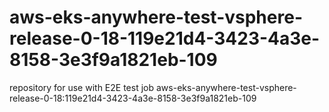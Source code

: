 # aws-eks-anywhere-test-vsphere-release-0-18-119e21d4-3423-4a3e-8158-3e3f9a1821eb-109
repository for use with E2E test job aws-eks-anywhere-test-vsphere-release-0-18:119e21d4-3423-4a3e-8158-3e3f9a1821eb-109
